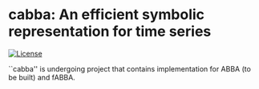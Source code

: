 # cabba: An efficient symbolic representation for time series 

[![License](https://img.shields.io/badge/License-BSD%203--Clause-blue.svg)](https://opensource.org/licenses/BSD-3-Clause)

``cabba'' is undergoing project that contains implementation for ABBA (to be built) and fABBA.
